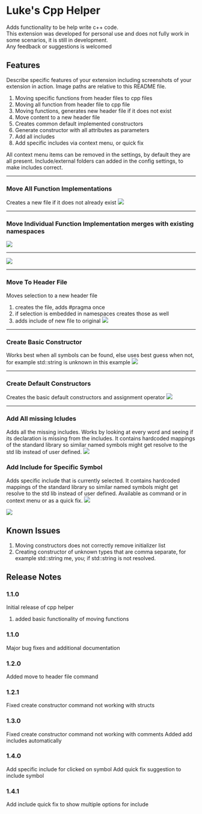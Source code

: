 # Luke's Cpp Helper

Adds functionality to be help write c++ code. <br/>This extension was developed for personal use and does not fully work in some scenarios, it is still in development.<br/>
Any feedback or suggestions is welcomed

## Features

Describe specific features of your extension including screenshots of your extension in action. Image paths are relative to this README file.

1. Moving specific functions from header files to cpp files
2. Moving all function from header file to cpp file
3. Moving functions, generates new header file if it does not exist
4. Move content to a new header file
5. Creates common default implemented constructors
6. Generate constructor with all attributes as parameters
7. Add all includes
8. Add specific includes via context menu, or quick fix


All context menu items can be removed in the settings, by default they are all present.
Include/external folders can added in the config settings, to make includes correct.

---


### Move All Function Implementations
Creates a new file if it does not already exist
![](docs/imgs/Move%20All%20Impl%20And%20Create.gif)


---

### Move Individual Function Implementation merges with existing namespaces
![](docs/imgs/Move%201%20impl%20inside%20namespace.gif) 

---

![](docs/imgs/Move%201%20impl%20outside.gif)


---

### Move To Header File
Moves selection to a new header file
1. creates the file, adds #pragma once
2. if selection is embedded in namespaces creates those as well
3. adds include of new file to original 
![](docs/imgs/Move%20to%20header.gif)


---

### Create Basic Constructor
Works best when all symbols can be found, else uses best guess when not, for example std::string is unknown in this example
![](docs/imgs/Create%20Constructor.gif)



---

### Create Default Constructors
Creates the basic default constructors and assignment operator
![](docs/imgs/Create%20Default%20Constructors.gif)


---

### Add All missing Icludes
Adds all the missing includes. Works by looking at every word and seeing if its declaration is missing from the includes.
It contains hardcoded mappings of the standard library so similar named symbols might get resolve to the std lib instead of user defined.
![](docs/imgs/Add%20All%20Includes.gif)


### Add Include for Specific Symbol
Adds specific include that is currently selected.
It contains hardcoded mappings of the standard library so similar named symbols might get resolve to the std lib instead of user defined.
Available as command or in context menu or as a quick fix.
![](docs/imgs/Quick%20Fix%20Include.gif)

![](docs/imgs/Add%20Include%20For.gif)




## Known Issues

1. Moving constructors does not correctly remove initializer list
2. Creating constructor of unknown types that are comma separate, for example std::string me, you; if std::string is not resolved.

## Release Notes
### 1.1.0

Initial release of cpp helper
1. added basic functionality of moving functions

### 1.1.0
Major bug fixes and additional documentation

### 1.2.0
Added move to header file command

### 1.2.1
Fixed create constructor command not working with structs

### 1.3.0
Fixed create constructor command not working with comments
Added add includes automatically

### 1.4.0
Add specific include for clicked on symbol
Add quick fix suggestion to include symbol

### 1.4.1
Add include quick fix to show multiple options for include
